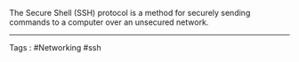 The Secure Shell (SSH) protocol is a method for securely sending commands to a computer over an unsecured network.
____
Tags : #Networking #ssh
